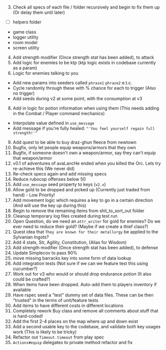 3) Check all specs of each file / folder recursively and begin to fix them up (Or delay them until later)
- [ ] helpers folder
- game class
- logger utility
- room model
- screen utility
4) Add strength modifier (Once strength stat has been added), to attack
5) Add logic for enemies to be ktp (ktp logic exists in codebase currently as a param)
7) Logic for enemies talking to you
  - Add new params into seeders called `phrase1` `phrase2` e.t.c.
  - Cycle randomly through these with % chance for each to trigger (Also no trigger)
  - Add seeds during v2 at some point, with the consumption at v3
8) Add in logic for potion information when using them (This needs adding in the Combat / Player command mechanics)
  - Interpolate value defined in `use_message`
  - Add message if you're fully healed: `"'You feel yourself regain full strength!'"`
9) Add quest to be able to buy draz-ghun fleece from newtown
10) Bugfix, only let people equip weapons/armors that they own
11) Bugfix, if someone doesn't own a weapon/armor, say they can't equip that weapon/armor
12) v0.1 of adventures of avaLancHe ended when you killed the Orc. Lets try re-achieve this (We never did)
13) Re-check specs again and add missing specs
14) Reduce rubocop offenses below 50
15) Add `use_message` seed property to keys (`v2.x`)
16) Allow gold to be dropped and picked up (Currently just traded from hand) - Low Priority!
17) Add movement logic which requires a key to go in a certain direction (And will use the key up during this)
18) Begin to remove the remaining items from shit_to_sort_out folder
19) Cleanup temporary log files created during test run
25) Open Question, do we need an `attr_writer` for gold for enemies? Do we ever need to reduce their gold? (Maybe if we create a thief class?)
26) Quest idea that `They are known for their metallurgy` be applied to the Sylvanian Ingots?
27) Add 4 stats, Str, Agility, Constitution, (Alias for Wisdom)
28) Add strength modifier (Once strength stat has been added), to defense
29) Update Simplecov to pass 90%
30) move missing barracks key into some form of data lookup
33) Add integration tests (Not sure if we can we feature test this using cucumber?)
37) Work out for v3 who would or should drop endurance potion (It also could be crafted?)
38) When items have been dropped. Auto-add them to players inventory if available
40) Have rspec seed a "test" dummy set of data files. These can be then "trusted" in the terms of unit/feature tests
41) Add items to have different costs in different locations
42) Completely rework Buy class and remove all comments about stuff that is hard-coded!
43) Add the first 2-4 places on the map where up and down exist
44) Add a second usable key to the codebase, and validate both key usages work (This is likely to be tricky)
45) Refactor out `Timeout.timeout` from play spec
46) `Actions#equip` delegates to private method refactor and fix
